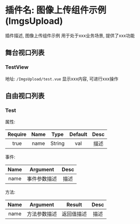 # 插件名: 图像上传组件示例(ImgsUpload)

插件描述, 图像上传组件示例 用于处于xxx业务场景, 提供了xxx功能

## 舞台视口列表

### TestView

地址: `/ImgsUpload/test.vue`
显示xxx内容, 可进行xxx操作

## 自由视口列表

### Test

属性:

| Require | Name |  Type  | Default | Desc |
|:-------:|:----:|:------:|:-------:|:----:|
|  true   | name | String |   val   | 描述 |
  
事件:

| Name |   Argument   | Desc |
|:----:|:------------:|:----:|
| name | 事件参数描述 | 描述 |

方法:

| Name |   Argument   |   Result   | Desc |
|:----:|:------------:|:----------:|:----:|
| name | 方法参数描述 | 返回值描述 | 描述 |